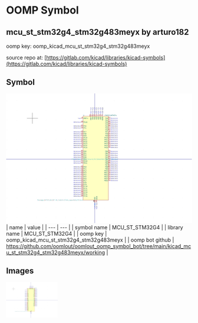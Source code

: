 # OOMP Symbol  
## mcu_st_stm32g4_stm32g483meyx  by arturo182  
  
oomp key: oomp_kicad_mcu_st_stm32g4_stm32g483meyx  
  
source repo at: [https://gitlab.com/kicad/libraries/kicad-symbols](https://gitlab.com/kicad/libraries/kicad-symbols)  
## Symbol  
  
[![working.png](working_600.png)](working.png)  
| name | value | 
| --- | --- | 
| symbol name | MCU_ST_STM32G4 | 
| library name | MCU_ST_STM32G4 | 
| oomp key | oomp_kicad_mcu_st_stm32g4_stm32g483meyx | 
| oomp bot github | https://github.com/oomlout/oomlout_oomp_symbol_bot/tree/main/kicad_mcu_st_stm32g4_stm32g483meyx/working | 
## Images  
  
[![working.png](working_140.png)](working.png)  
